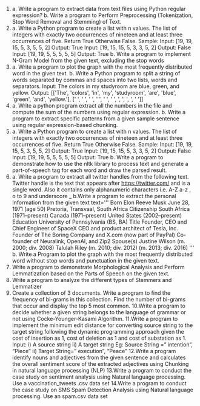 1. a. Write a program to extract data from text files using Python regular expression?
b. Write a program to Perform Preprocessing (Tokenization, Stop Word Removal and Stemming) of Text.
2. a. Write a Python program to create a list with n values. The list of integers with exactly two occurrences of nineteen and at least three occurrences of five. Return True Otherwise False.
Sample: Input: [19, 19, 15, 5, 3, 5, 5, 2] Output: True
Input: [19, 15, 15, 5, 3, 3, 5, 2] Output: False
Input: [19, 19, 5, 5, 5, 5, 5] Output: True
b. Write a program to implement N-Gram Model from the given text, excluding the stop words
3. a. Write a program to plot the graph with the most frequently distributed word in the given text.
b. Write a Python program to split a string of words separated by commas and spaces into two lists, words and separators.
Input: The colors in my studyroom are blue, green, and yellow.
Output:
[['The', 'colors', 'in', 'my', 'studyroom', 'are', 'blue', 'green', 'and', 'yellow.'], [' ', 
' ', ' ', ' ', ' ', ' ', ', ', ', ', ' ']]
4. a. Write a python program extract all the numbers in the file and compute the sum of the numbers using regular expression.
b. Write a program to extract specific patterns from a given sample sentence using regular expression-based chunking.
5. a. Write a Python program to create a list with n values. The list of integers with exactly two occurrences of nineteen and at least three occurrences of five. Return True Otherwise False.
Sample: Input: [19, 19, 15, 5, 3, 5, 5, 2] Output: True
Input: [19, 15, 15, 5, 3, 3, 5, 2] Output: False
Input: [19, 19, 5, 5, 5, 5, 5] Output: True
b. Write a program to demonstrate how to use the nltk library to process text and generate a part-of-speech tag for each word and draw the parsed result.
6. a. Write a program to extract all twitter handles from the following text. Twitter handle is the text that appears after https://twitter.com/ and is a single word. Also it contains only alphanumeric characters i.e. A-Z a-z , o to 9 and underscore _
b.Write a program to extract the personal Information from the given text
text=''' Born Elon Reeve Musk
June 28, 1971 (age 50)
Pretoria, Transvaal, South Africa Citizenship
South Africa (1971–present)
Canada (1971–present)
United States (2002–present)
Education University of Pennsylvania (BS, BA)
Title Founder, CEO and Chief Engineer of SpaceX
CEO and product architect of Tesla, Inc.
Founder of The Boring Company and X.com (now part of PayPal)
Co-founder of Neuralink, OpenAI, and Zip2
Spouse(s) Justine Wilson (m. 2000; div. 2008)
Talulah Riley (m. 2010; div. 2012)
(m. 2013; div. 2016) ''' 
b. Write a Program to plot the graph with the most frequently distributed word without stop words and punctuation in the given text.
7. Write a program to demonstrate Morphological Analysis and Perform Lemmatization based on the Parts of Speech on the given text.
8. Write a program to analyze the different types of Stemmers and Lemmatizer
9. Create a collection of 3 documents. Write a program to find the frequency of bi-grams in this collection. Find the number of bi-grams that occur and display the top 5 most common.
10.Write a program to decide whether a given string belongs to the language of grammar or not using Cocke-Younger-Kasami Algorithm.
11.Write a program to implement the minimum edit distance for converting source string to the target string following the dynamic programming approach given the cost of insertion as 1, cost of deletion as 1 and cost of substation as 1.
Input: i) A source string ii) A target string
Eg: Source String =” intention”, “Piece” ii) Target String=” execution”, “Peace”
12.Write a program identify nouns and adjectives from the given sentence and calculates the overall sentiment score of the extracted adjectives using Chunking in natural language processing (NLP)
13.Write a program to conduct the case study on sentiment analysis using Natural language processing. Use a vaccination_tweets .csv data set 
14.Write a program to conduct the case study on SMS Spam Detection Analysis
   using Natural language processing. Use an spam.csv data set
